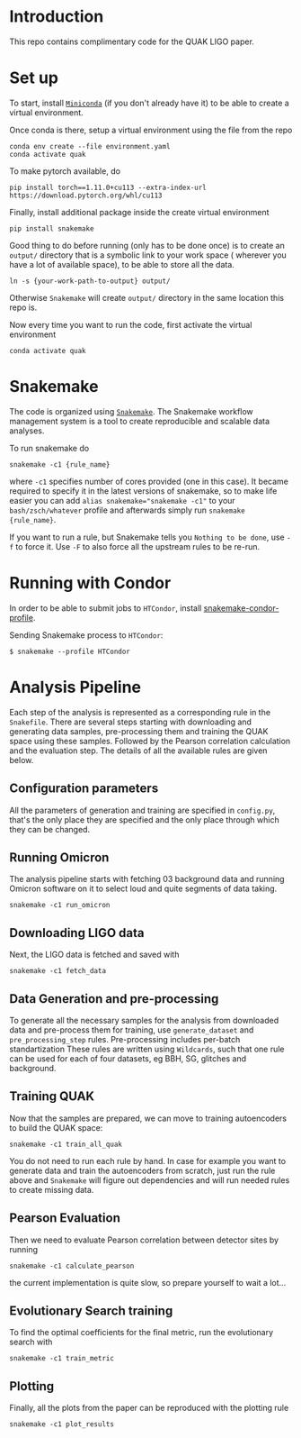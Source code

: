 # Introduction
This repo contains complimentary code for the QUAK LIGO paper.

# Set up
To start, install [`Miniconda`](https://docs.conda.io/en/latest/miniconda.html)
(if you don't already have it) to be able to create a virtual environment.

Once conda is there, setup a virtual environment using the file from the repo
```
conda env create --file environment.yaml
conda activate quak
```

To make pytorch available, do 
```
pip install torch==1.11.0+cu113 --extra-index-url https://download.pytorch.org/whl/cu113
```

Finally, install additional package inside the create virtual environment
```
pip install snakemake
```

Good thing to do before running (only has to be done once) is to create
an `output/` directory that is a symbolic link to your work space (
wherever you have a lot of available space), to be able to store all the data.
```
ln -s {your-work-path-to-output} output/
```
Otherwise `Snakemake` will create `output/` directory in the same location this repo is.

Now every time you want to run the code, first activate the virtual environment
```
conda activate quak
```


# Snakemake
The code is organized using [`Snakemake`](https://snakemake.readthedocs.io/en/stable/).
The Snakemake workflow management system is a tool to create reproducible and scalable data analyses.

To run snakemake do
```
snakemake -c1 {rule_name}
```
where `-c1` specifies number of cores provided (one in this case).
It became required to specify it in the latest versions of snakemake,
so to make life easier you can add
`alias snakemake="snakemake -c1"` to your `bash/zsch/whatever` profile
and afterwards simply run `snakemake {rule_name}`.

If you want to run a rule, but Snakemake tells you `Nothing to be done`, use `-f`
to force it. Use `-F` to also force all the upstream rules to be re-run.

# Running with Condor

In order to be able to submit jobs to `HTCondor`, install [snakemake-condor-profile](https://github.com/msto/snakemake-condor-profile).

Sending Snakemake process to `HTCondor`:
 
    $ snakemake --profile HTCondor

# Analysis Pipeline
Each step of the analysis is represented as a corresponding rule in the `Snakefile`.
There are several steps starting with downloading and generating data samples,
pre-processing them and training the QUAK space using these samples.
Followed by the Pearson correlation calculation and the evaluation step.
The details of all the available rules are given below.
## Configuration parameters
All the parameters of generation and training are specified in `config.py`, that's
the only place they are specified and the only place through which they can be changed.

## Running Omicron
The analysis pipeline starts with fetching 03 background data and running Omicron software on it to
select loud and quite segments of data taking.
```
snakemake -c1 run_omicron
```

## Downloading LIGO data
Next, the LIGO data is fetched and saved with
```
snakemake -c1 fetch_data
```

## Data Generation and pre-processing
To generate all the necessary samples for the analysis from downloaded data and
pre-process them for training, use `generate_dataset` and `pre_processing_step` rules.
Pre-processing includes per-batch standartization
These rules are written using `Wildcards`, such that one rule can be used for
each of four datasets, eg BBH, SG, glitches and background.

## Training QUAK
Now that the samples are prepared, we can move to training autoencoders to build the QUAK space:
```
snakemake -c1 train_all_quak
```
You do not need to run each rule by hand. In case for example you want to generate data and train the autoencoders
from scratch, just run the rule above and `Snakemake` will figure out dependencies and will run needed rules to create
missing data.

## Pearson Evaluation
Then we need to evaluate Pearson correlation between detector sites by running
```
snakemake -c1 calculate_pearson
```
the current implementation is quite slow, so prepare yourself to wait a lot...

## Evolutionary Search training
To find the optimal coefficients for the final metric, run the evolutionary search with
```
snakemake -c1 train_metric
```

## Plotting
Finally, all the plots from the paper can be reproduced with the plotting rule
```
snakemake -c1 plot_results
```
